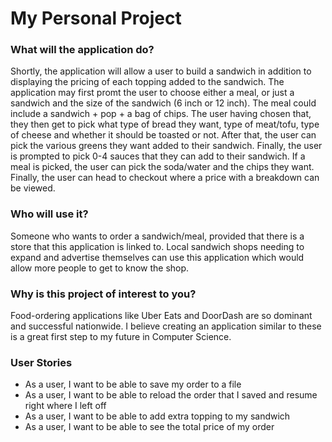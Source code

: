 # My Personal Project


### What will the application do?

Shortly, the application will allow a user to build a sandwich in addition to displaying the pricing of each topping added to the sandwich. The application may first promt the user to choose either a meal, or just a sandwich and the size of the sandwich (6 inch or 12 inch). The meal could include a sandwich + pop + a bag of chips. The user having chosen that, they then get to pick what type of bread they want, type of meat/tofu, type of cheese and whether it should be toasted or not. After that, the user can pick the various greens they want added to their sandwich. Finally, the user is prompted to pick 0-4 sauces that they can add to their sandwich. If a meal is picked, the user can pick the soda/water and the chips they want. Finally, the user can head to checkout where a price with a breakdown can be viewed. 

### Who will use it?

Someone who wants to order a sandwich/meal, provided that there is a store that this application is linked to. Local sandwich shops needing to expand and advertise themselves can use this application which would allow more people to get to know the shop.  

### Why is this project of interest to you?

Food-ordering applications like Uber Eats and DoorDash are so dominant and successful nationwide. I believe creating an application similar to these is a great first step to my future in Computer Science. 

### User Stories
- As a user, I want to be able to save my order to a file
- As a user, I want to be able to reload the order that I saved and resume right where I left off
- As a user, I want to be able to add extra topping to my sandwich
- As a user, I want to be able to see the total price of my order